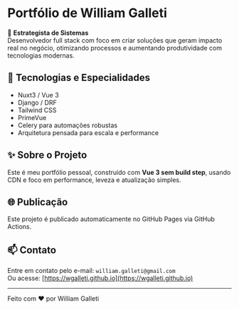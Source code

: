 # Portfólio de William Galleti

🎯 **Estrategista de Sistemas**  
Desenvolvedor full stack com foco em criar soluções que geram impacto real no negócio, otimizando processos e aumentando produtividade com tecnologias modernas.

## 🚀 Tecnologias e Especialidades
- Nuxt3 / Vue 3
- Django / DRF
- Tailwind CSS
- PrimeVue
- Celery para automações robustas
- Arquitetura pensada para escala e performance

## ✨ Sobre o Projeto

Este é meu portfólio pessoal, construído com **Vue 3 sem build step**, usando CDN e foco em performance, leveza e atualização simples.

## 🌐 Publicação

Este projeto é publicado automaticamente no GitHub Pages via GitHub Actions.

## 📫 Contato

Entre em contato pelo e-mail: `william.galleti@gmail.com`  
Ou acesse: [https://wgalleti.github.io](https://wgalleti.github.io)

---
Feito com ❤️ por William Galleti
